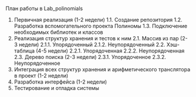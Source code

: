 План работы в Lab_polinomials
1. Первичная реализация (1-2 недели)
  1.1. Создание репозитория
  1.2. Разработка вспомогательного проекта Полиномы 
  1.3. Подключение необходимых библиотек и классов
  3. Реализация структур хранения и тестов к ним
    2.1. Массив из пар (2-3 недели)
        2.1.1. Упорядоченный
        2.1.2. Неупорядоченный
    2.2. Хэш-таблица (4-5 недели)
       2.2.1. Упорядоченная
       2.2.2. Неупорядоченная
    2.3. Дерево поиска (2-3 недели)
       2.3.1. Упорядоченное
       2.3.2. Неупорядоченное
  4. Интеграция всех структур хранения и арифметического транслятора в проект (1-2 недели)
  5. Разработка интерфейса (1-2 недели)
  6. Тестирование и отладка системы
